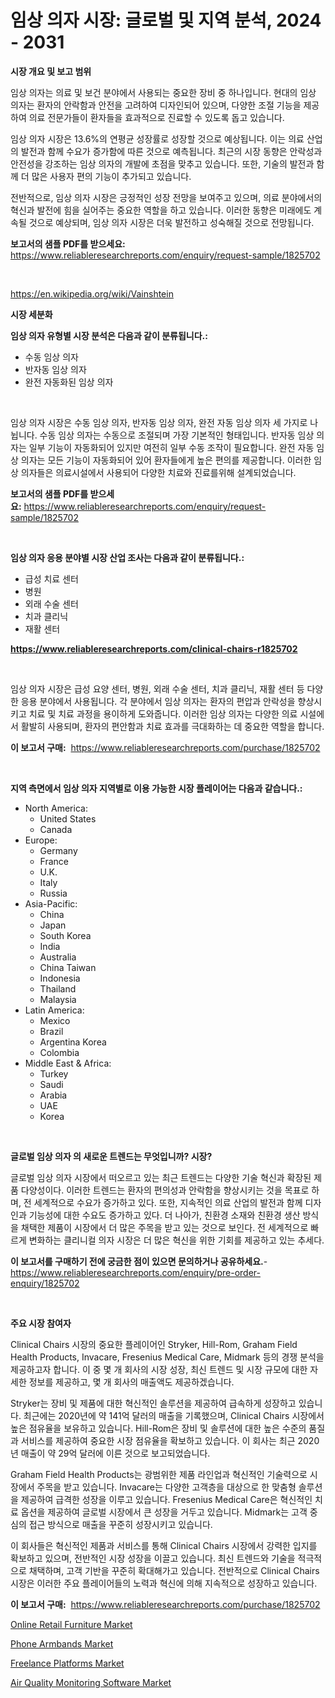 <p><h1>임상 의자 시장: 글로벌 및 지역 분석, 2024 - 2031</h1></p><p><strong>시장 개요 및 보고 범위</strong></p>
<p><p>임상 의자는 의료 및 보건 분야에서 사용되는 중요한 장비 중 하나입니다. 현대의 임상 의자는 환자의 안락함과 안전을 고려하여 디자인되어 있으며, 다양한 조절 기능을 제공하여 의료 전문가들이 환자들을 효과적으로 진료할 수 있도록 돕고 있습니다.</p><p>임상 의자 시장은 13.6%의 연평균 성장률로 성장할 것으로 예상됩니다. 이는 의료 산업의 발전과 함께 수요가 증가함에 따른 것으로 예측됩니다. 최근의 시장 동향은 안락성과 안전성을 강조하는 임상 의자의 개발에 초점을 맞추고 있습니다. 또한, 기술의 발전과 함께 더 많은 사용자 편의 기능이 추가되고 있습니다.</p><p>전반적으로, 임상 의자 시장은 긍정적인 성장 전망을 보여주고 있으며, 의료 분야에서의 혁신과 발전에 힘을 실어주는 중요한 역할을 하고 있습니다. 이러한 동향은 미래에도 계속될 것으로 예상되며, 임상 의자 시장은 더욱 발전하고 성숙해질 것으로 전망됩니다.</p></p>
<p><strong>보고서의 샘플 PDF를 받으세요:</strong> <a href="https://www.reliableresearchreports.com/enquiry/request-sample/1825702">https://www.reliableresearchreports.com/enquiry/request-sample/1825702</a></p>
<p>&nbsp;</p>
<p><a href="https://en.wikipedia.org/wiki/Vainshtein">https://en.wikipedia.org/wiki/Vainshtein</a></p>
<p><strong>시장 세분화</strong></p>
<p><strong>임상 의자 유형별 시장 분석은 다음과 같이 분류됩니다.:</strong></p>
<p><ul><li>수동 임상 의자</li><li>반자동 임상 의자</li><li>완전 자동화된 임상 의자</li></ul></p>
<p>&nbsp;</p>
<p><p>임상 의자 시장은 수동 임상 의자, 반자동 임상 의자, 완전 자동 임상 의자 세 가지로 나뉩니다. 수동 임상 의자는 수동으로 조절되며 가장 기본적인 형태입니다. 반자동 임상 의자는 일부 기능이 자동화되어 있지만 여전히 일부 수동 조작이 필요합니다. 완전 자동 임상 의자는 모든 기능이 자동화되어 있어 환자들에게 높은 편의를 제공합니다. 이러한 임상 의자들은 의료시설에서 사용되어 다양한 치료와 진료를위해 설계되었습니다.</p></p>
<p><strong>보고서의 샘플 PDF를 받으세요:</strong>&nbsp;<a href="https://www.reliableresearchreports.com/enquiry/request-sample/1825702">https://www.reliableresearchreports.com/enquiry/request-sample/1825702</a></p>
<p>&nbsp;</p>
<p><strong> 임상 의자 응용 분야별 시장 산업 조사는 다음과 같이 분류됩니다.:</strong></p>
<p><ul><li>급성 치료 센터</li><li>병원</li><li>외래 수술 센터</li><li>치과 클리닉</li><li>재활 센터</li></ul></p>
<p><strong><a href="https://www.reliableresearchreports.com/clinical-chairs-r1825702">https://www.reliableresearchreports.com/clinical-chairs-r1825702</a></strong></p>
<p>&nbsp;</p>
<p><p>임상 의자 시장은 급성 요양 센터, 병원, 외래 수술 센터, 치과 클리닉, 재활 센터 등 다양한 응용 분야에서 사용됩니다. 각 분야에서 임상 의자는 환자의 편압과 안락성을 향상시키고 치료 및 치료 과정을 용이하게 도와줍니다. 이러한 임상 의자는 다양한 의료 시설에서 활발히 사용되며, 환자의 편안함과 치료 효과를 극대화하는 데 중요한 역할을 합니다.</p></p>
<p><strong>이 보고서 구매:</strong>&nbsp; <a href="https://www.reliableresearchreports.com/purchase/1825702">https://www.reliableresearchreports.com/purchase/1825702</a></p>
<p>&nbsp;</p>
<p><strong>지역 측면에서 임상 의자 지역별로 이용 가능한 시장 플레이어는 다음과 같습니다.:</strong></p>
<p><ul>
    <li>
        North America:
        <ul>
            <li>United States</li>
            <li>Canada</li>
        </ul>
    </li>
    <li>
        Europe:
        <ul>
            <li>Germany</li>
            <li>France</li>
            <li>U.K.</li>
            <li>Italy</li>
            <li>Russia</li>
        </ul>
    </li>
    <li>
        Asia-Pacific:
        <ul>
            <li>China</li>
            <li>Japan</li>
            <li>South Korea</li>
            <li>India</li>
            <li>Australia</li>
            <li>China Taiwan</li>
            <li>Indonesia</li>
            <li>Thailand</li>
            <li>Malaysia</li>
        </ul>
    </li>
    <li>
        Latin America:
        <ul>
            <li>Mexico</li>
            <li>Brazil</li>
            <li>Argentina Korea</li>
            <li>Colombia</li>
        </ul>
    </li>
    <li>
        Middle East & Africa:
        <ul>
            <li>Turkey</li>
            <li>Saudi</li>
            <li>Arabia</li>
            <li>UAE</li>
            <li>Korea</li>
        </ul>
    </li>
    </ul></p>
<p>&nbsp;</p>
<p><strong>글로벌 임상 의자 의 새로운 트렌드는 무엇입니까? 시장?</strong></p>
<p><p>글로벌 임상 의자 시장에서 떠오르고 있는 최근 트렌드는 다양한 기술 혁신과 확장된 제품 다양성이다. 이러한 트렌드는 환자의 편의성과 안락함을 향상시키는 것을 목표로 하며, 전 세계적으로 수요가 증가하고 있다. 또한, 지속적인 의료 산업의 발전과 함께 디자인과 기능성에 대한 수요도 증가하고 있다. 더 나아가, 친환경 소재와 친환경 생산 방식을 채택한 제품이 시장에서 더 많은 주목을 받고 있는 것으로 보인다. 전 세계적으로 빠르게 변화하는 클리니컬 의자 시장은 더 많은 혁신을 위한 기회를 제공하고 있는 추세다.</p></p>
<p><strong>이 보고서를 구매하기 전에 궁금한 점이 있으면 문의하거나 공유하세요.</strong>- <a href="https://www.reliableresearchreports.com/enquiry/pre-order-enquiry/1825702">https://www.reliableresearchreports.com/enquiry/pre-order-enquiry/1825702</a></p>
<p>&nbsp;</p>
<p><strong>주요 시장 참여자</strong></p>
<p><p>Clinical Chairs 시장의 중요한 플레이어인 Stryker, Hill-Rom, Graham Field Health Products, Invacare, Fresenius Medical Care, Midmark 등의 경쟁 분석을 제공하고자 합니다. 이 중 몇 개 회사의 시장 성장, 최신 트렌드 및 시장 규모에 대한 자세한 정보를 제공하고, 몇 개 회사의 매출액도 제공하겠습니다.</p><p>Stryker는 장비 및 제품에 대한 혁신적인 솔루션을 제공하여 급속하게 성장하고 있습니다. 최근에는 2020년에 약 141억 달러의 매출을 기록했으며, Clinical Chairs 시장에서 높은 점유율을 보유하고 있습니다. Hill-Rom은 장비 및 솔루션에 대한 높은 수준의 품질과 서비스를 제공하여 중요한 시장 점유율을 확보하고 있습니다. 이 회사는 최근 2020년 매출이 약 29억 달러에 이른 것으로 보고되었습니다.</p><p>Graham Field Health Products는 광범위한 제품 라인업과 혁신적인 기술력으로 시장에서 주목을 받고 있습니다. Invacare는 다양한 고객층을 대상으로 한 맞춤형 솔루션을 제공하여 급격한 성장을 이루고 있습니다. Fresenius Medical Care은 혁신적인 치료 옵션을 제공하여 글로벌 시장에서 큰 성장을 거두고 있습니다. Midmark는 고객 중심의 접근 방식으로 매출을 꾸준히 성장시키고 있습니다.</p><p>이 회사들은 혁신적인 제품과 서비스를 통해 Clinical Chairs 시장에서 강력한 입지를 확보하고 있으며, 전반적인 시장 성장을 이끌고 있습니다. 최신 트렌드와 기술을 적극적으로 채택하며, 고객 기반을 꾸준히 확대해가고 있습니다. 전반적으로 Clinical Chairs 시장은 이러한 주요 플레이어들의 노력과 혁신에 의해 지속적으로 성장하고 있습니다.</p></p>
<p><strong>이 보고서 구매:</strong>&nbsp;&nbsp;<a href="https://www.reliableresearchreports.com/purchase/1825702">https://www.reliableresearchreports.com/purchase/1825702</a></p>
<p><p><a href="https://medium.com/@sofyanbudiaman1_67863/online-retail-furniture-market-growth-outlook-from-2024-to-2031-and-it-is-projecting-at-7-3-d79e0f794bee">Online Retail Furniture Market</a></p><p><a href="https://medium.com/@alyciaebert/global-phone-armbands-market-focus-on-product-type-with-led-type-without-led-type-end-user-and-2a94a543122d">Phone Armbands Market</a></p><p><a href="https://github.com/alexxisgm/Market-Research-Report-List-1/blob/main/freelance-platforms-market.md">Freelance Platforms Market</a></p><p><a href="https://github.com/HenrietteMills1/Market-Research-Report-List-2/blob/main/air-quality-monitoring-software-market.md">Air Quality Monitoring Software Market</a></p></p>